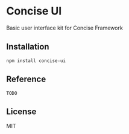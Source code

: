 # Concise UI

Basic user interface kit for Concise Framework

## Installation

`npm install concise-ui`

## Reference

`TODO`

## License

MIT
